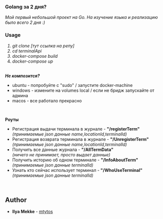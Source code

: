 ### Golang за 2 дня? 
<em>Мой первый небольшой проект на Go. На изучение языка и реализацию было всего 2 дня :)</em><br>

### Usage<br><em>
  1. git clone [тут ссылка на репу]
  2. cd terminalApi
  3. docker-compose build<br>
  4. docker-compose up</em><br><br>

<b><em>Не композится?</b></em><br>
- ubuntu - попробуйте с "sudo" / запустите docker-machine<br>
- windows - измените на volumes local / если не бридж запускайте от админа<br>
- macos - все работало прекрасно<br>
<br>

<b>Роуты</b><br>
- Регистрация выдачи терминала в журнале - <b>"/registerTerm"</b><br><em>(принимаемые json данные name,locationId,terminalId)</em><br>
- Регистрация возврата терминала в журнале - <b>"/UnregisterTerm"</b><br><em>(принимаемые json данные name,locationId,terminalId)</em><br>
- Получить все данные журнала - <b>"/AllTermData"</b><br><em>(ничего не принимает, просто выдает данные)</em><br>
- Получить историю об одном терминале - <b>"/InfoAboutTerm"</b><br><em>(принимаемые json данные terminalId)</em><br>
- Узнать кто сейчас использует терминал - <b>"/WhoUseTerminal"</b><br><em>(принимаемые json данные terminalId)</em><br>
<br>

## Author
* **Ilya Mekke** - [mtytos](https://github.com/mtytos)
